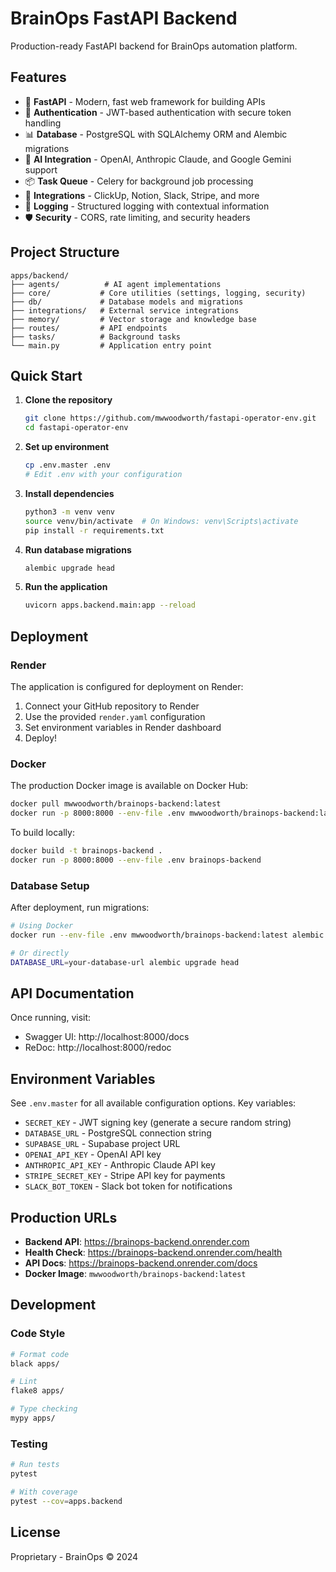 # BrainOps FastAPI Backend

Production-ready FastAPI backend for BrainOps automation platform.

## Features

- 🚀 **FastAPI** - Modern, fast web framework for building APIs
- 🔐 **Authentication** - JWT-based authentication with secure token handling
- 📊 **Database** - PostgreSQL with SQLAlchemy ORM and Alembic migrations
- 🧠 **AI Integration** - OpenAI, Anthropic Claude, and Google Gemini support
- 📦 **Task Queue** - Celery for background job processing
- 🔄 **Integrations** - ClickUp, Notion, Slack, Stripe, and more
- 📝 **Logging** - Structured logging with contextual information
- 🛡️ **Security** - CORS, rate limiting, and security headers

## Project Structure

```
apps/backend/
├── agents/          # AI agent implementations
├── core/           # Core utilities (settings, logging, security)
├── db/             # Database models and migrations
├── integrations/   # External service integrations
├── memory/         # Vector storage and knowledge base
├── routes/         # API endpoints
├── tasks/          # Background tasks
└── main.py         # Application entry point
```

## Quick Start

1. **Clone the repository**
   ```bash
   git clone https://github.com/mwwoodworth/fastapi-operator-env.git
   cd fastapi-operator-env
   ```

2. **Set up environment**
   ```bash
   cp .env.master .env
   # Edit .env with your configuration
   ```

3. **Install dependencies**
   ```bash
   python3 -m venv venv
   source venv/bin/activate  # On Windows: venv\Scripts\activate
   pip install -r requirements.txt
   ```

4. **Run database migrations**
   ```bash
   alembic upgrade head
   ```

5. **Run the application**
   ```bash
   uvicorn apps.backend.main:app --reload
   ```

## Deployment

### Render

The application is configured for deployment on Render:

1. Connect your GitHub repository to Render
2. Use the provided `render.yaml` configuration
3. Set environment variables in Render dashboard
4. Deploy!

### Docker

The production Docker image is available on Docker Hub:

```bash
docker pull mwwoodworth/brainops-backend:latest
docker run -p 8000:8000 --env-file .env mwwoodworth/brainops-backend:latest
```

To build locally:

```bash
docker build -t brainops-backend .
docker run -p 8000:8000 --env-file .env brainops-backend
```

### Database Setup

After deployment, run migrations:

```bash
# Using Docker
docker run --env-file .env mwwoodworth/brainops-backend:latest alembic upgrade head

# Or directly
DATABASE_URL=your-database-url alembic upgrade head
```

## API Documentation

Once running, visit:
- Swagger UI: http://localhost:8000/docs
- ReDoc: http://localhost:8000/redoc

## Environment Variables

See `.env.master` for all available configuration options. Key variables:

- `SECRET_KEY` - JWT signing key (generate a secure random string)
- `DATABASE_URL` - PostgreSQL connection string
- `SUPABASE_URL` - Supabase project URL
- `OPENAI_API_KEY` - OpenAI API key
- `ANTHROPIC_API_KEY` - Anthropic Claude API key
- `STRIPE_SECRET_KEY` - Stripe API key for payments
- `SLACK_BOT_TOKEN` - Slack bot token for notifications

## Production URLs

- **Backend API**: https://brainops-backend.onrender.com
- **Health Check**: https://brainops-backend.onrender.com/health
- **API Docs**: https://brainops-backend.onrender.com/docs
- **Docker Image**: `mwwoodworth/brainops-backend:latest`

## Development

### Code Style

```bash
# Format code
black apps/

# Lint
flake8 apps/

# Type checking
mypy apps/
```

### Testing

```bash
# Run tests
pytest

# With coverage
pytest --cov=apps.backend
```

## License

Proprietary - BrainOps © 2024